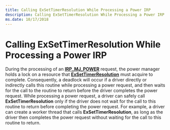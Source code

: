 ```yaml
---
title: Calling ExSetTimerResolution While Processing a Power IRP
description: Calling ExSetTimerResolution While Processing a Power IRP
ms.date: 10/17/2018
---
```


# Calling ExSetTimerResolution While Processing a Power IRP


During the processing of an [**IRP\_MJ\_POWER**](./irp-mj-power.md) request, the power manager holds a lock on a resource that [**ExSetTimerResolution**](/windows-hardware/drivers/ddi/wdm/nf-wdm-exsettimerresolution) must acquire to complete. Consequently, a deadlock will occur if a driver directly or indirectly calls this routine while processing a power request, and then waits for the call to the routine to return before the driver completes the power request. While processing a power request, a driver can safely call **ExSetTimerResolution** only if the driver does not wait for the call to this routine to return before completing the power request. For example, a driver can create a worker thread that calls **ExSetTimerResolution**, as long as the driver then completes the power request without waiting for the call to this routine to return.

 

